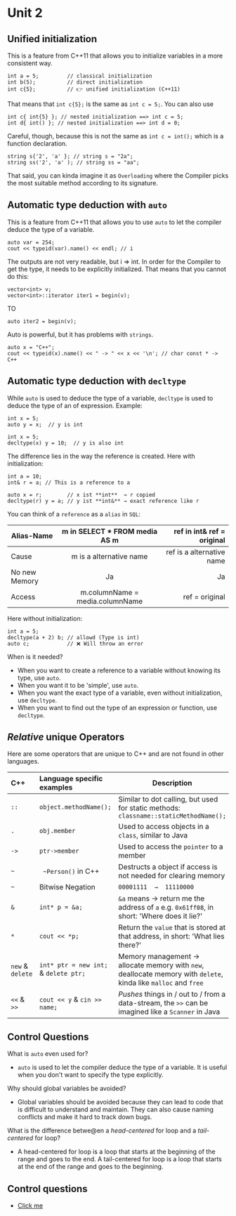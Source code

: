 # Unit 2

## Unified initialization

This is a feature from C++11 that allows you to initialize variables in a more consistent way.

````
int a = 5;         // classical initialization
int b(5);          // direct initialization
int c{5};          // 👉 unified initialization (C++11)
````

That means that `int c{5};` is the same as `int c = 5;`.
You can also use

````
int c{ int{5} }; // nested initialization ==> int c = 5;
int d{ int() }; // nested initialization ==> int d = 0;
````

Careful, though, because this is not the same as `int c = int();` which is a function declaration.

```
string s{'2', 'a' }; // string s = "2a";
string ss('2', 'a' ); // string ss = "aa";
```

That said, you can kinda imagine it as `Overloading` where the Compiler picks the most
suitable method according to its signature.

## Automatic type deduction with `auto`

This is a feature from C++11 that allows you to use `auto` to let the compiler deduce the type of a variable.

```
auto var = 254;
cout << typeid(var).name() << endl; // i
```

The outputs are not very readable, but i => int.
In order for the Compiler to get the type, it needs to be explicitly initialized.
That means that you cannot do this:

```
vector<int> v;
vector<int>::iterator iter1 = begin(v);
```

TO

```
auto iter2 = begin(v);
```

Auto is powerful, but it has problems with `strings`.

```
auto x = "C++";
cout << typeid(x).name() << " -> " << x << '\n'; // char const * -> C++
```

## Automatic type deduction with `decltype`

While `auto` is used to deduce the type of a variable, `decltype` is used to deduce the type of an of expression.
Example:

```
int x = 5;
auto y = x;  // y is int

int x = 5;
decltype(x) y = 10;  // y is also int

```

The difference lies in the way the reference is created.
Here with initialization:

```
int a = 10;
int& r = a; // This is a reference to a

auto x = r;        // x ist **int**  → r copied
decltype(r) y = a; // y ist **int&** → exact reference like r
```

You can think of a `reference` as a `alias` in `SQL`:

| Alias-Name	   |  m in SELECT * FROM media AS m  | ref in int& ref = original |
|---------------|:-------------------------------:|---------------------------:|
| Cause         |     m is a alternative name     |  ref is a alternative name |
| No new Memory |               Ja                |                         Ja |
| Access        | m.columnName = media.columnName |             ref = original |

Here without initialization:

```
int a = 5;
decltype(a + 2) b; // allowd (Type is int)
auto c;            // ❌ Will throw an error
```

When is it needed?

- When you want to create a reference to a variable without knowing its type, use `auto`.
- When you want it to be 'simple', use `auto`.
- When you want the exact type of a variable, even without initialization, use `decltype`.
- When you want to find out the type of an expression or function, use `decltype`.

## *Relative* unique Operators

Here are some operators that are unique to C++ and are not found in other languages.

| C++              | Language specific examples             | Description                                                                                                      |
|:-----------------|:---------------------------------------|------------------------------------------------------------------------------------------------------------------|
| `::`             | `object.methodName();`                 | Similar to dot calling, but used for static methods: `classname::staticMethodName();`                            |
| `.`              | `obj.member`                           | Used to access objects in a `class`, similar to Java                                                             |
| `->`             | `ptr->member`                          | Used to access the `pointer` to a member                                                                         |
| `~`              | ` ~Person()` in C++                    | Destructs a object if access is not needed for clearing memory                                                   |
| `~`              | Bitwise Negation                       | `00001111  →  11110000`                                                                                          |
| `&`              | `int* p = &a;`                         | `&a` means -> return me the address of `a` e.g. `0x61ff08`, in short: 'Where does it lie?'                       |
| `*`              | `cout << *p; `                         | Return the `value` that is stored at that address, in short: 'What lies there?'                                  |
| `new` & `delete` | `int* ptr = new int;` &  `delete ptr;` | Memory management -> allocate memory with `new`, deallocate memory with `delete`, kinda like `malloc` and `free` |
| `<<` & `>>`      | `cout << y` & `cin >> name;`           | *Pushes* things in / out to / from a data-stream, the `>>` can be imagined like a `Scanner` in Java              |

## Control Questions

What is `auto` even used for?

- `auto` is used to let the compiler deduce the type of a variable. It is useful when you don't want to specify the type
  explicitly.

Why should global variables be avoided?

- Global variables should be avoided because they can lead to code that is difficult to understand and maintain. They
  can also cause naming conflicts and make it hard to track down bugs.

What is the difference betwe@en a *head-centered* for loop and a *tail-centered* for loop?

- A head-centered for loop is a loop that starts at the beginning of the range and goes to the end. A tail-centered for
  loop is a loop that starts at the end of the range and goes to the beginning.

## Control questions

- [Click me](CQ.md)
